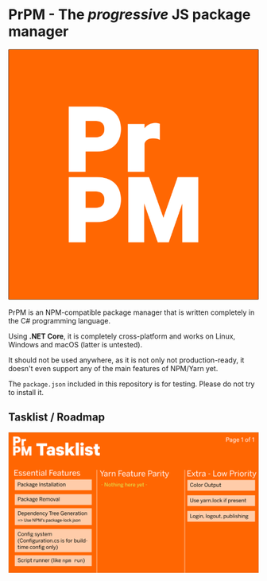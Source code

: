 # PrPM - The *progressive* JS package manager  
  
![PrPM](./community/PrPM.png)  
  
PrPM is an NPM-compatible package manager that is written completely in the C# programming language.  
  
Using **.NET Core**, it is completely cross-platform and works on Linux, Windows and macOS (latter is untested).  
  
It should not be used anywhere, as it is not only not production-ready, it doesn't even support any of the main features of NPM/Yarn yet. 
  
The `package.json` included in this repository is for testing. Please do not try to install it.
  
## Tasklist / Roadmap  
  
![PrPM Roadmap](./community/Tasklist.svg)